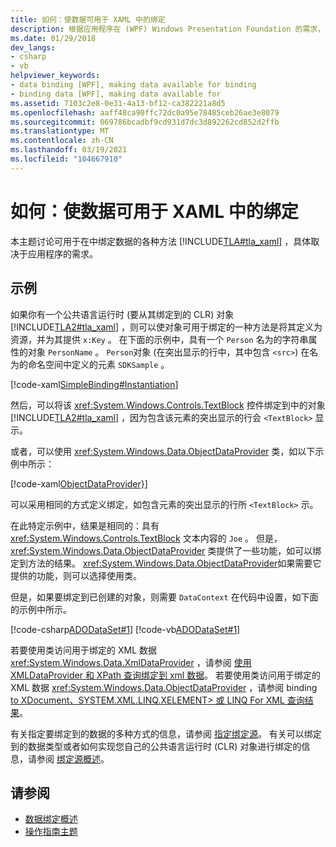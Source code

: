 ```yaml
---
title: 如何：使数据可用于 XAML 中的绑定
description: 根据应用程序在 (WPF) Windows Presentation Foundation 的需求，发现可以使数据可用的各种方式。
ms.date: 01/29/2018
dev_langs:
- csharp
- vb
helpviewer_keywords:
- data binding [WPF], making data available for binding
- binding data [WPF], making data available for
ms.assetid: 7103c2e8-0e31-4a13-bf12-ca382221a8d5
ms.openlocfilehash: aaff48ca90ffc72dc0a95e78485ceb26ae3e8079
ms.sourcegitcommit: 069786bcadbf9cd931d7dc3d892262cd852d2ffb
ms.translationtype: MT
ms.contentlocale: zh-CN
ms.lasthandoff: 03/19/2021
ms.locfileid: "104667910"
---
```

# <a name="how-to-make-data-available-for-binding-in-xaml"></a>如何：使数据可用于 XAML 中的绑定
本主题讨论可用于在中绑定数据的各种方法 [!INCLUDE[TLA#tla_xaml](../../../includes/tlasharptla-xaml-md.md)] ，具体取决于应用程序的需求。  
  
## <a name="example"></a>示例  
 如果你有一个公共语言运行时 (要从其绑定到的 CLR) 对象 [!INCLUDE[TLA2#tla_xaml](../../../includes/tla2sharptla-xaml-md.md)] ，则可以使对象可用于绑定的一种方法是将其定义为资源，并为其提供 `x:Key` 。 在下面的示例中，具有一个 `Person` 名为的字符串属性的对象 `PersonName` 。 `Person`对象 (在突出显示的行中，其中包含 `<src>`) 在名为的命名空间中定义的元素 `SDKSample` 。  
  
 [!code-xaml[SimpleBinding#Instantiation](~/samples/snippets/csharp/VS_Snippets_Wpf/SimpleBinding/CSharp/Page1.xaml?highlight=9,37)]  
  
 然后，可以将该 <xref:System.Windows.Controls.TextBlock> 控件绑定到中的对象 [!INCLUDE[TLA2#tla_xaml](../../../includes/tla2sharptla-xaml-md.md)] ，因为包含该元素的突出显示的行会 `<TextBlock>` 显示。
  
 或者，可以使用 <xref:System.Windows.Data.ObjectDataProvider> 类，如以下示例中所示：  
  
 [!code-xaml[ObjectDataProvider}](~/samples/snippets/visualbasic/VS_Snippets_Wpf/SimpleBinding/VisualBasic/Page1.xaml?highlight=10-14,42)]  
  
 可以采用相同的方式定义绑定，如包含元素的突出显示的行所 `<TextBlock>` 示。  
  
 在此特定示例中，结果是相同的：具有 <xref:System.Windows.Controls.TextBlock> 文本内容的 `Joe` 。 但是， <xref:System.Windows.Data.ObjectDataProvider> 类提供了一些功能，如可以绑定到方法的结果。 <xref:System.Windows.Data.ObjectDataProvider>如果需要它提供的功能，则可以选择使用类。  
  
 但是，如果要绑定到已创建的对象，则需要 `DataContext` 在代码中设置，如下面的示例中所示。  
  
 [!code-csharp[ADODataSet#1](~/samples/snippets/csharp/VS_Snippets_Wpf/ADODataSet/CSharp/Window1.xaml.cs#1)]
 [!code-vb[ADODataSet#1](~/samples/snippets/visualbasic/VS_Snippets_Wpf/ADODataSet/VisualBasic/Window1.xaml.vb#1)]  
  
 若要使用类访问用于绑定的 XML 数据 <xref:System.Windows.Data.XmlDataProvider> ，请参阅 [使用 XMLDataProvider 和 XPath 查询绑定到 xml 数据](how-to-bind-to-xml-data-using-an-xmldataprovider-and-xpath-queries.md)。 若要使用类访问用于绑定的 XML 数据 <xref:System.Windows.Data.ObjectDataProvider> ，请参阅 binding [to XDocument、SYSTEM.XML.LINQ.XELEMENT> 或 LINQ For XML 查询结果](how-to-bind-to-xdocument-xelement-or-linq-for-xml-query-results.md)。  
  
 有关指定要绑定到的数据的多种方式的信息，请参阅 [指定绑定源](how-to-specify-the-binding-source.md)。 有关可以绑定到的数据类型或者如何实现您自己的公共语言运行时 (CLR) 对象进行绑定的信息，请参阅 [绑定源概述](binding-sources-overview.md)。  
  
## <a name="see-also"></a>请参阅

- [数据绑定概述](/dotnet/desktop-wpf/data/data-binding-overview)
- [操作指南主题](data-binding-how-to-topics.md)
